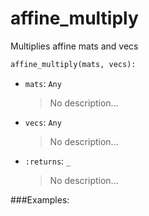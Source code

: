 # <a id="McUtils.McUtils.Numputils.VectorOps.affine_multiply">affine_multiply</a>

Multiplies affine mats and vecs

```python
affine_multiply(mats, vecs): 
```

- `mats`: `Any`
    >No description...
- `vecs`: `Any`
    >No description...
- `:returns`: `_`
    >No description...

###Examples:
